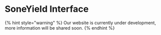 # SoneYield Interface



{% hint style="warning" %}
Our website is currently under development, more information will be shared soon.
{% endhint %}
